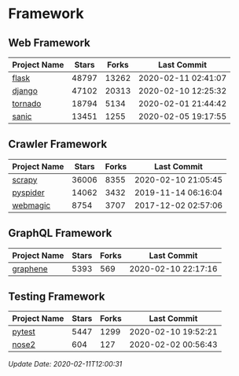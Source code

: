 # Framework

## Web Framework

| Project Name | Stars | Forks | Last Commit |
| ------------ | ----- | ----- | ----------- |
| [flask](https://github.com/pallets/flask) | 48797 | 13262 | 2020-02-11 02:41:07 |
| [django](https://github.com/django/django) | 47102 | 20313 | 2020-02-10 12:25:32 |
| [tornado](https://github.com/tornadoweb/tornado) | 18794 | 5134 | 2020-02-01 21:44:42 |
| [sanic](https://github.com/huge-success/sanic) | 13451 | 1255 | 2020-02-05 19:17:55 |

## Crawler Framework

| Project Name | Stars | Forks | Last Commit |
| ------------ | ----- | ----- | ----------- |
| [scrapy](https://github.com/scrapy/scrapy) | 36006 | 8355 | 2020-02-10 21:05:45 |
| [pyspider](https://github.com/binux/pyspider) | 14062 | 3432 | 2019-11-14 06:16:04 |
| [webmagic](https://github.com/code4craft/webmagic) | 8754 | 3707 | 2017-12-02 02:57:06 |

## GraphQL Framework

| Project Name | Stars | Forks | Last Commit |
| ------------ | ----- | ----- | ----------- |
| [graphene](https://github.com/graphql-python/graphene) | 5393 | 569 | 2020-02-10 22:17:16 |

## Testing Framework

| Project Name | Stars | Forks | Last Commit |
| ------------ | ----- | ----- | ----------- |
| [pytest](https://github.com/pytest-dev/pytest) | 5447 | 1299 | 2020-02-10 19:52:21 |
| [nose2](https://github.com/nose-devs/nose2) | 604 | 127 | 2020-02-02 00:56:43 |

*Update Date: 2020-02-11T12:00:31*